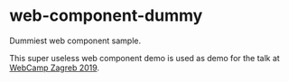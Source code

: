 # web-component-dummy
Dummiest web component sample. 


This super useless web component demo is used as demo for the talk at [WebCamp Zagreb 2019](https://2019.webcampzg.org/talks/share-your-client-code-like-a-boss/).

